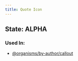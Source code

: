 ```yaml
---
title: Quote Icon
---
```

## State: ALPHA

### Used In:
- [@organisms/by-author/callout](/?p=organisms-callout)

